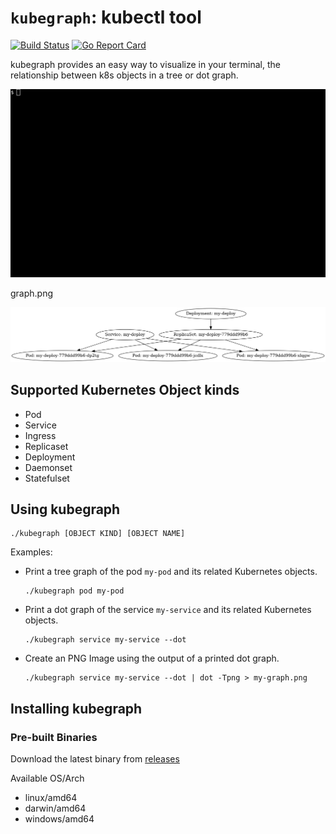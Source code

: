 # `kubegraph`: kubectl tool

[![Build Status](https://travis-ci.org/EduardoVega/kubegraph.svg?branch=master)](https://travis-ci.org/EduardoVega/kubegraph) [![Go Report Card](https://goreportcard.com/badge/github.com/EduardoVega/kubegraph)](https://goreportcard.com/report/github.com/EduardoVega/kubegraph)

kubegraph provides an easy way to visualize in your terminal, the relationship between k8s objects in a tree or dot graph.

![](internal/assets/kubegraph.gif)

graph.png

![](internal/assets/graph.png?raw=true)

## Supported Kubernetes Object kinds

* Pod
* Service
* Ingress
* Replicaset
* Deployment
* Daemonset
* Statefulset

## Using kubegraph

```
./kubegraph [OBJECT KIND] [OBJECT NAME]
```

Examples:
* Print a tree graph of the pod `my-pod` and its related Kubernetes objects.
    ```
    ./kubegraph pod my-pod
    ```
* Print a dot graph of the service `my-service` and its related Kubernetes objects. 
    ```
    ./kubegraph service my-service --dot
    ```
* Create an PNG Image using the output of a printed dot graph.
    ```
    ./kubegraph service my-service --dot | dot -Tpng > my-graph.png 
    ```

## Installing kubegraph

### Pre-built Binaries

Download the latest binary from [releases](https://github.com/EduardoVega/kubegraph/releases)

Available OS/Arch
* linux/amd64
* darwin/amd64
* windows/amd64

